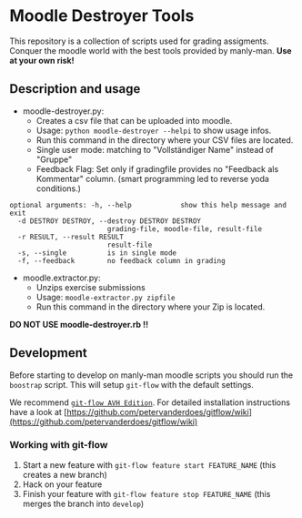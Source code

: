 # Moodle Destroyer Tools

This repository is a collection of scripts used for grading assigments.
Conquer the moodle world with the best tools provided by manly-man.
**Use at your own risk!**

## Description and usage

* moodle-destroyer.py:
  - Creates a csv file that can be uploaded into moodle.
  - Usage: ```python moodle-destroyer --helpi``` to show usage infos.
  - Run this command in the directory where your CSV files are located.
  - Single user mode: matching to "Vollständiger Name" instead of "Gruppe"
  - Feedback Flag: Set only if gradingfile provides no "Feedback als Kommentar" column. (smart programming led to reverse yoda
    conditions.)
```
optional arguments: -h, --help            show this help message and exit
  -d DESTROY DESTROY, --destroy DESTROY DESTROY
                        grading-file, moodle-file, result-file
  -r RESULT, --result RESULT
                        result-file
  -s, --single          is in single mode
  -f, --feedback        no feedback column in grading
```
* moodle.extractor.py:
  - Unzips exercise submissions
  - Usage: `moodle-extractor.py zipfile`
  - Run this command in the directory where your Zip is located.
  
**DO NOT USE moodle-destroyer.rb !!**

## Development

Before starting to develop on manly-man moodle scripts you should run the `boostrap` script.
This will setup `git-flow` with the default settings.

We recommend [`git-flow AVH Edition`](https://github.com/petervanderdoes/gitflow/).
For detailed installation instructions have a look at [https://github.com/petervanderdoes/gitflow/wiki](https://github.com/petervanderdoes/gitflow/wiki)

### Working with git-flow

1. Start a new feature with `git-flow feature start FEATURE_NAME` (this creates a new branch)
2. Hack on your feature
3. Finish your feature with `git-flow feature stop FEATURE_NAME` (this merges the branch into `develop`)

 
